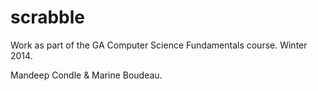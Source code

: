 scrabble
========

Work as part of the GA Computer Science Fundamentals course. 
Winter 2014. 

Mandeep Condle & Marine Boudeau. 
